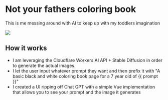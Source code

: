 # Not your fathers coloring book
This is me messing around with AI to keep up with my toddlers imagination

![](https://raw.githubusercontent.com/alexbrown/not-your-fathers-coloring-book/refs/heads/master/coloring-book.gif)

## How it works
* I am leveraging the Cloudflare Workers AI API + Stable Diffusion in order to generate the actual images.
* I let the user input whatever prompt they want and then prefix it with "A basic black and white coloring book page for a 7 year old of {{ prompt }}"
* I created a UI ripping off Chat GPT with a simple Vue implementation that allows you to see your prompt and the image it generates
